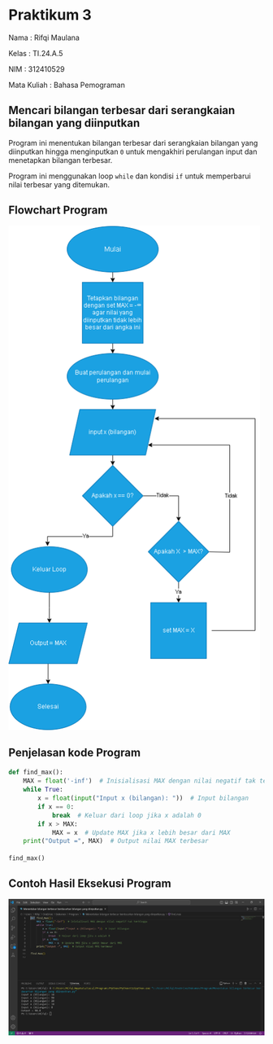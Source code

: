 # Praktikum 3 

Nama : Rifqi Maulana

Kelas : TI.24.A.5

NIM : 312410529

Mata Kuliah : Bahasa Pemograman


## Mencari bilangan terbesar dari serangkaian bilangan yang diinputkan
Program ini menentukan bilangan terbesar dari serangkaian bilangan yang diinputkan hingga menginputkan `0` untuk mengakhiri perulangan input dan menetapkan bilangan terbesar. 

Program ini menggunakan loop `while` dan kondisi `if` untuk memperbarui nilai terbesar yang ditemukan.

## Flowchart Program
![Foto](https://github.com/Shikilukeki/Foto/blob/main/Flowchart%20mencari%20bilangan%20terbesar.png?raw=true)

## Penjelasan kode Program
```python
def find_max():
    MAX = float('-inf')  # Inisialisasi MAX dengan nilai negatif tak terhingga
    while True:
        x = float(input("Input x (bilangan): "))  # Input bilangan
        if x == 0:
            break  # Keluar dari loop jika x adalah 0
        if x > MAX:
            MAX = x  # Update MAX jika x lebih besar dari MAX
    print("Output =", MAX)  # Output nilai MAX terbesar

find_max()

```

## Contoh Hasil Eksekusi Program
![Foto](https://github.com/Shikilukeki/Foto/blob/main/screenshoot.png?raw=true)
